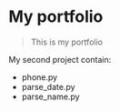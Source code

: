 # My portfolio
> This is my portfolio

My second project contain:
+ phone.py
+ parse_date.py
+ parse_name.py